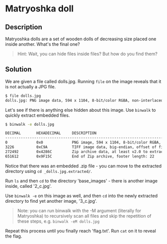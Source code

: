 # Matryoshka doll

## Description
Matryoshka dolls are a set of wooden dolls of decreasing size placed one inside another. What's the final one?
> Hint: Wait, you can hide files inside files? But how do you find them?

## Solution
We are given a file called dolls.jpg. Running `file` on the image reveals that it is not actually a JPG file.
```bash
$ file dolls.jpg 
dolls.jpg: PNG image data, 594 x 1104, 8-bit/color RGBA, non-interlaced
```

Let's see if there is anything else hidden about this image. 
Use `binwalk` to quickly extract embedded files.


```bash
$ binwalk -e dolls.jpg

DECIMAL       HEXADECIMAL     DESCRIPTION
--------------------------------------------------------------------------------
0             0x0             PNG image, 594 x 1104, 8-bit/color RGBA, non-interlaced
3226          0xC9A           TIFF image data, big-endian, offset of first image directory: 8
272492        0x4286C         Zip archive data, at least v2.0 to extract, compressed size: 378954, uncompressed size: 383940, name: base_images/2_c.jpg
651612        0x9F15C         End of Zip archive, footer length: 22
```

Notice that there was an embedded .zip file - you can move to the extracted directory using `cd _dolls.jpg.extracted/`.

Run `ls` and then `cd` to the directory 'base_images' - there is another image inside, called '2_c.jpg'.

Use `binwalk -e` on this image as well, and then `cd` into the newly extracted directory to find yet another image, '3_c.jpg'.

> Note: you can run binwalk with the -M argument (literally for Matryoshka) to recursively scan all files and skip the repetition of these steps, e.g. `binwalk -eM dolls.jpg`


Repeat this process until you finally reach 'flag.txt'. Run `cat` on it to reveal the flag.


